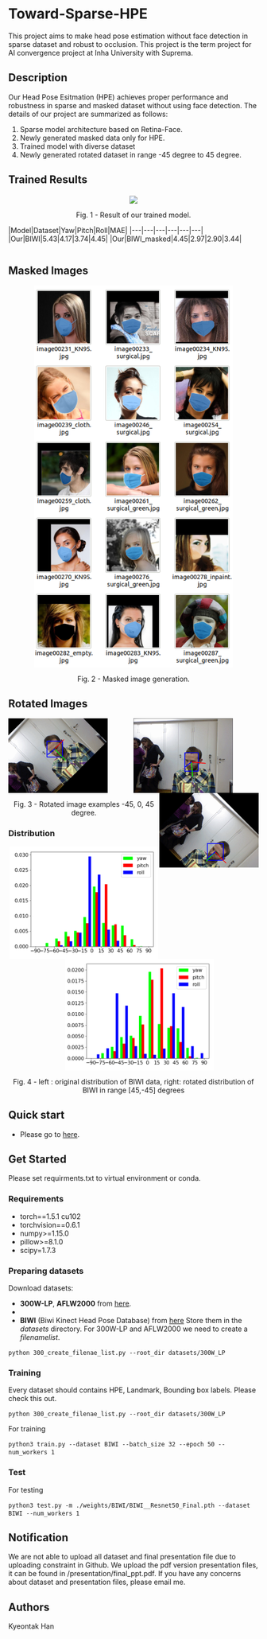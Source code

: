 # Toward-Sparse-HPE
This project aims to make head pose estimation without face detection in sparse dataset and robust to occlusion.
This project is the term project for AI convergence project at Inha University with Suprema. 

## Description
Our Head Pose Esitmation (HPE) achieves proper performance and robustness in sparse and masked dataset without using face detection. The details of our project are summarized as follows: 
1. Sparse model architecture based on Retina-Face.
2. Newly generated masked data only for HPE.
3. Trained model with diverse dataset
4. Newly generated rotated dataset in range -45 degree to 45 degree. 

## Trained Results
<p align="center">
  <img align="center" src="./figures/training_result2.gif" width="400">
</p>
<p align="center">
  Fig. 1 - Result of our trained model. 
</p>

<table align="center">
|Model|Dataset|Yaw|Pitch|Roll|MAE|
|---|---|---|---|---|---|
|Our|BIWI|5.43|4.17|3.74|4.45|
|Our|BIWI_masked|4.45|2.97|2.90|3.44|
</table>

## Masked Images 
<p align="center">
  <img align="center" src="./figures/Screenshot from 2022-04-25 14-24-31.png" width="400">
</p>
<p align="center">
  Fig. 2 - Masked image generation. 
</p>



## Rotated Images 
<p align="center">
  <img align="left" src="./figures/45_dgree_change.gif" width="200">
  <img align="center" src="./figures/original.gif" width="200">
  <img align="right" src="./figures/-45_degree_change.gif" width="200">
</p>
<p align="center">
  Fig. 3 - Rotated image examples -45, 0, 45 degree.
</p>

### Distribution
<p align="center"> 
  <img align="center" src="./figures/orig_dist.png" width="300"> &nbsp; &nbsp; &nbsp;
  <img align="center" src="./figures/changed_dist.png" width="300">
</p>
&NewLine;
<p align="center">
  Fig. 4 - left : original distribution of BIWI data, right: rotated distribution of BIWI in range [45,-45] degrees
</p>
&NewLine;

## Quick start
* Please go to [here](https://bridge-aix.inha.ac.kr/studio/preview?projectId=48&token=eyJhbGciOiJIUzI1NiJ9.OA.LkEQgaZ3g67mvxL2PYlV6pGn5N6WRBCjwqbTR7Jml6E&nodeName=master).

## Get Started 
Please set requirments.txt to virtual environment or conda. 
### Requirements

*   torch==1.5.1 cu102
*   torchvision==0.6.1
*   numpy>=1.15.0
*   pillow>=8.1.0
*   scipy=1.7.3

### Preparing datasets
Download datasets:
* **300W-LP**, **AFLW2000** from [here](http://www.cbsr.ia.ac.cn/users/xiangyuzhu/projects/3DDFA/main.htm).
* 
* **BIWI** (Biwi Kinect Head Pose Database) from [here](https://icu.ee.ethz.ch/research/datsets.html) 
Store them in the *datasets* directory.
For 300W-LP and AFLW2000 we need to create a *filenamelist*. 
```
python 300_create_filenae_list.py --root_dir datasets/300W_LP
```
### Training
Every dataset should contains HPE, Landmark, Bounding box labels. Please check this out.
```
python 300_create_filenae_list.py --root_dir datasets/300W_LP
```
For training 
```
python3 train.py --dataset BIWI --batch_size 32 --epoch 50 --num_workers 1
```
### Test 
For testing
```
python3 test.py -m ./weights/BIWI/BIWI__Resnet50_Final.pth --dataset BIWI --num_workers 1
```
## Notification
We are not able to upload all dataset and final presentation file due to uploading constraint in Github. We upload the pdf version presentation files, it can be found in /presentation/final_ppt.pdf.
If you have any concerns about dataset and presentation files, please email me. 

## Authors
Kyeontak Han 


